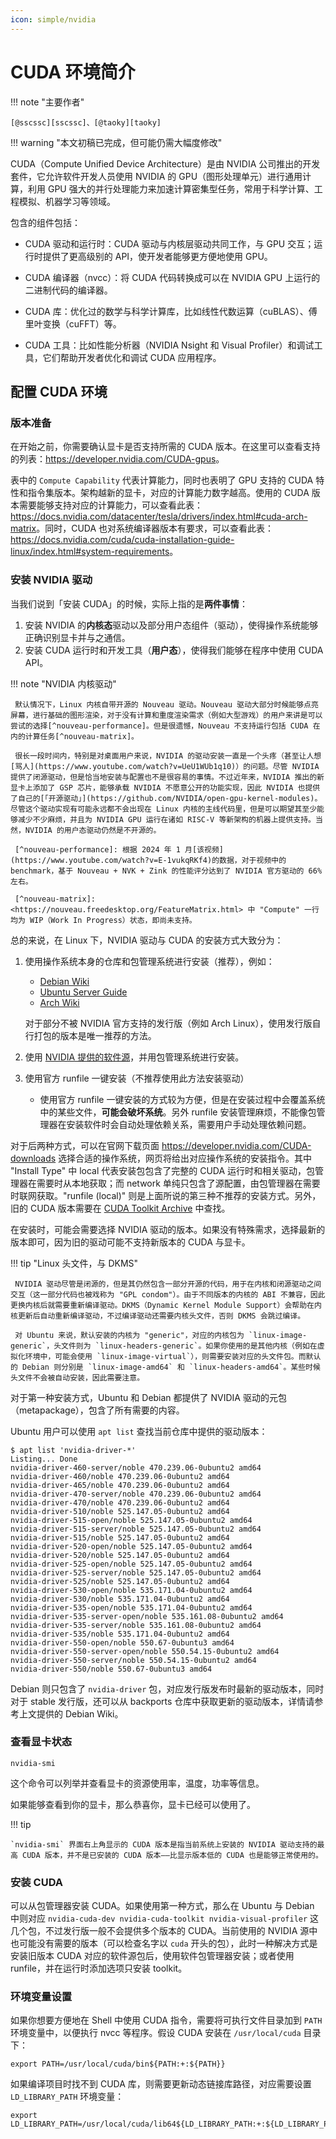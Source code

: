 ```yaml
---
icon: simple/nvidia
---
```


# CUDA 环境简介

!!! note "主要作者"

    [@sscssc][sscssc]、[@taoky][taoky]

!!! warning "本文初稿已完成，但可能仍需大幅度修改"

CUDA（Compute Unified Device Architecture）是由 NVIDIA 公司推出的开发套件，它允许软件开发人员使用 NVIDIA 的 GPU（图形处理单元）进行通用计算，利用 GPU 强大的并行处理能力来加速计算密集型任务，常用于科学计算、工程模拟、机器学习等领域。

包含的组件包括：

- CUDA 驱动和运行时：CUDA 驱动与内核层驱动共同工作，与 GPU 交互；运行时提供了更高级别的 API，使开发者能够更方便地使用 GPU。

- CUDA 编译器（nvcc）：将 CUDA 代码转换成可以在 NVIDIA GPU 上运行的二进制代码的编译器。

- CUDA 库：优化过的数学与科学计算库，比如线性代数运算（cuBLAS）、傅里叶变换（cuFFT）等。

- CUDA 工具：比如性能分析器（NVIDIA Nsight 和 Visual Profiler）和调试工具，它们帮助开发者优化和调试 CUDA 应用程序。

## 配置 CUDA 环境

### 版本准备

在开始之前，你需要确认显卡是否支持所需的 CUDA 版本。在这里可以查看支持的列表：<https://developer.nvidia.com/CUDA-gpus>。

表中的 `Compute Capability` 代表计算能力，同时也表明了 GPU 支持的 CUDA 特性和指令集版本。架构越新的显卡，对应的计算能力数字越高。使用的 CUDA 版本需要能够支持对应的计算能力，可以查看此表：<https://docs.nvidia.com/datacenter/tesla/drivers/index.html#cuda-arch-matrix>。同时，CUDA 也对系统编译器版本有要求，可以查看此表：<https://docs.nvidia.com/cuda/cuda-installation-guide-linux/index.html#system-requirements>。

### 安装 NVIDIA 驱动

当我们说到「安装 CUDA」的时候，实际上指的是**两件事情**：

1. 安装 NVIDIA 的**内核态**驱动以及部分用户态组件（驱动），使得操作系统能够正确识别显卡并与之通信。
2. 安装 CUDA 运行时和开发工具（**用户态**），使得我们能够在程序中使用 CUDA API。

!!! note "NVIDIA 内核驱动"

     默认情况下，Linux 内核自带开源的 Nouveau 驱动。Nouveau 驱动大部分时候能够点亮屏幕，进行基础的图形渲染，对于没有计算和重度渲染需求（例如大型游戏）的用户来讲是可以尝试的选择[^nouveau-performance]。但是很遗憾，Nouveau 不支持运行包括 CUDA 在内的计算任务[^nouveau-matrix]。

     很长一段时间内，特别是对桌面用户来说，NVIDIA 的驱动安装一直是一个头疼（甚至让人想[骂人](https://www.youtube.com/watch?v=UeU1WUb1q10)）的问题。尽管 NVIDIA 提供了闭源驱动，但是恰当地安装与配置也不是很容易的事情。不过近年来，NVIDIA 推出的新显卡上添加了 GSP 芯片，能够承载 NVIDIA 不愿意公开的功能实现，因此 NVIDIA 也提供了自己的[「开源驱动」](https://github.com/NVIDIA/open-gpu-kernel-modules)。尽管这个驱动实现有可能永远都不会出现在 Linux 内核的主线代码里，但是可以期望其至少能够减少不少麻烦，并且为 NVIDIA GPU 运行在诸如 RISC-V 等新架构的机器上提供支持。当然，NVIDIA 的用户态驱动仍然是不开源的。

     [^nouveau-performance]: 根据 2024 年 1 月[该视频](https://www.youtube.com/watch?v=E-1vukqRKf4)的数据，对于视频中的 benchmark，基于 Nouveau + NVK + Zink 的性能评分达到了 NVIDIA 官方驱动的 66% 左右。

     [^nouveau-matrix]: <https://nouveau.freedesktop.org/FeatureMatrix.html> 中 "Compute" 一行均为 WIP（Work In Progress）状态，即尚未支持。

总的来说，在 Linux 下，NVIDIA 驱动与 CUDA 的安装方式大致分为：

1. 使用操作系统本身的仓库和包管理系统进行安装（推荐），例如：

     - [Debian Wiki](https://wiki.debian.org/NvidiaGraphicsDrivers)
     - [Ubuntu Server Guide](https://ubuntu.com/server/docs/nvidia-drivers-installation)
     - [Arch Wiki](https://wiki.archlinux.org/title/NVIDIA)

     对于部分不被 NVIDIA 官方支持的发行版（例如 Arch Linux），使用发行版自行打包的版本是唯一推荐的方法。

2. 使用 [NVIDIA 提供的软件源](https://developer.nvidia.com/CUDA-downloads)，并用包管理系统进行安装。

3. 使用官方 runfile 一键安装（不推荐使用此方法安装驱动）

     - 使用官方 runfile 一键安装的方式较为方便，但是在安装过程中会覆盖系统中的某些文件，**可能会破坏系统**。另外 runfile 安装管理麻烦，不能像包管理器在安装软件时会自动处理依赖关系，需要用户手动处理依赖问题。

对于后两种方式，可以在官网下载页面 <https://developer.nvidia.com/CUDA-downloads> 选择合适的操作系统，网页将给出对应操作系统的安装指令。其中 "Install Type" 中 local 代表安装包包含了完整的 CUDA 运行时和相关驱动，包管理器在需要时从本地获取；而 network 单纯只包含了源配置，由包管理器在需要时联网获取。"runfile (local)" 则是上面所说的第三种不推荐的安装方式。另外，旧的 CUDA 版本需要在 [CUDA Toolkit Archive](https://developer.nvidia.com/cuda-toolkit-archive) 中查找。

在安装时，可能会需要选择 NVIDIA 驱动的版本。如果没有特殊需求，选择最新的版本即可，因为旧的驱动可能不支持新版本的 CUDA 与显卡。

!!! tip "Linux 头文件，与 DKMS"

     NVIDIA 驱动尽管是闭源的，但是其仍然包含一部分开源的代码，用于在内核和闭源驱动之间交互（这一部分代码也被戏称为 "GPL condom"）。由于不同版本的内核的 ABI 不兼容，因此更换内核后就需要重新编译驱动。DKMS（Dynamic Kernel Module Support）会帮助在内核更新后自动重新编译驱动，不过编译驱动还需要内核头文件，否则 DKMS 会跳过编译。

     对 Ubuntu 来说，默认安装的内核为 "generic"，对应的内核包为 `linux-image-generic`，头文件则为 `linux-headers-generic`。如果你使用的是其他内核（例如在虚拟化环境中，可能会使用 `linux-image-virtual`），则需要安装对应的头文件包。而默认的 Debian 则分别是 `linux-image-amd64` 和 `linux-headers-amd64`。某些时候头文件不会被自动安装，因此需要注意。

对于第一种安装方式，Ubuntu 和 Debian 都提供了 NVIDIA 驱动的元包（metapackage），包含了所有需要的内容。

Ubuntu 用户可以使用 `apt list` 查找当前仓库中提供的驱动版本：

```console
$ apt list 'nvidia-driver-*'
Listing... Done
nvidia-driver-460-server/noble 470.239.06-0ubuntu2 amd64
nvidia-driver-460/noble 470.239.06-0ubuntu2 amd64
nvidia-driver-465/noble 470.239.06-0ubuntu2 amd64
nvidia-driver-470-server/noble 470.239.06-0ubuntu2 amd64
nvidia-driver-470/noble 470.239.06-0ubuntu2 amd64
nvidia-driver-510/noble 525.147.05-0ubuntu2 amd64
nvidia-driver-515-open/noble 525.147.05-0ubuntu2 amd64
nvidia-driver-515-server/noble 525.147.05-0ubuntu2 amd64
nvidia-driver-515/noble 525.147.05-0ubuntu2 amd64
nvidia-driver-520-open/noble 525.147.05-0ubuntu2 amd64
nvidia-driver-520/noble 525.147.05-0ubuntu2 amd64
nvidia-driver-525-open/noble 525.147.05-0ubuntu2 amd64
nvidia-driver-525-server/noble 525.147.05-0ubuntu2 amd64
nvidia-driver-525/noble 525.147.05-0ubuntu2 amd64
nvidia-driver-530-open/noble 535.171.04-0ubuntu2 amd64
nvidia-driver-530/noble 535.171.04-0ubuntu2 amd64
nvidia-driver-535-open/noble 535.171.04-0ubuntu2 amd64
nvidia-driver-535-server-open/noble 535.161.08-0ubuntu2 amd64
nvidia-driver-535-server/noble 535.161.08-0ubuntu2 amd64
nvidia-driver-535/noble 535.171.04-0ubuntu2 amd64
nvidia-driver-550-open/noble 550.67-0ubuntu3 amd64
nvidia-driver-550-server-open/noble 550.54.15-0ubuntu2 amd64
nvidia-driver-550-server/noble 550.54.15-0ubuntu2 amd64
nvidia-driver-550/noble 550.67-0ubuntu3 amd64
```

Debian 则只包含了 `nvidia-driver` 包，对应发行版发布时最新的驱动版本，同时对于 stable 发行版，还可以从 backports 仓库中获取更新的驱动版本，详情请参考上文提供的 Debian Wiki。

### 查看显卡状态

```shell
nvidia-smi
```

这个命令可以列举并查看显卡的资源使用率，温度，功率等信息。

如果能够查看到你的显卡，那么恭喜你，显卡已经可以使用了。

!!! tip

    `nvidia-smi` 界面右上角显示的 CUDA 版本是指当前系统上安装的 NVIDIA 驱动支持的最高 CUDA 版本，并不是已安装的 CUDA 版本——比显示版本低的 CUDA 也是能够正常使用的。

### 安装 CUDA

可以从包管理器安装 CUDA。如果使用第一种方式，那么在 Ubuntu 与 Debian 中则对应 `nvidia-cuda-dev nvidia-cuda-toolkit nvidia-visual-profiler` 这几个包，不过发行版一般不会提供多个版本的 CUDA。当前使用的 NVIDIA 源中也可能没有需要的版本（可以检查名字以 `cuda` 开头的包），此时一种解决方式是安装旧版本 CUDA 对应的软件源包后，使用软件包管理器安装；或者使用 runfile，并在运行时添加选项只安装 toolkit。

<!-- 问题：Anaconda 是如何解决 CUDA 依赖的？ -->

### 环境变量设置

如果你想要方便地在 Shell 中使用 CUDA 指令，需要将可执行文件目录加到 `PATH` 环境变量中，以便执行 nvcc 等程序。假设 CUDA 安装在 `/usr/local/cuda` 目录下：

```shell
export PATH=/usr/local/cuda/bin${PATH:+:${PATH}}
```

如果编译项目时找不到 CUDA 库，则需要更新动态链接库路径，对应需要设置 `LD_LIBRARY_PATH` 环境变量：

```shell
export LD_LIBRARY_PATH=/usr/local/cuda/lib64${LD_LIBRARY_PATH:+:${LD_LIBRARY_PATH}}
```
